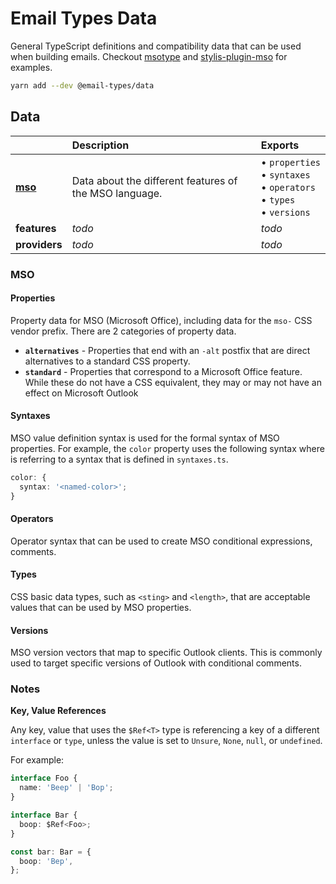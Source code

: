 [msotype]: https://github.com/email-types/email-types/msotype
[stylis-plugin-mso]:
  https://github.com/email-types/email-types/stylis-plugin-mso

# Email Types Data

General TypeScript definitions and compatibility data that can be used when
building emails. Checkout [msotype] and [stylis-plugin-mso] for examples.

```sh
yarn add --dev @email-types/data
```

## Data

|                 | Description                                            | Exports                                                                              |
| :-------------- | :----------------------------------------------------- | :----------------------------------------------------------------------------------- |
| [**mso**](#mso) | Data about the different features of the MSO language. | • `properties` <br> • `syntaxes` <br> • `operators` <br> • `types` <br> • `versions` | `AlternativePropertiesHyphen` |
| **features**    | _todo_                                                 | _todo_                                                                               |
| **providers**   | _todo_                                                 | _todo_                                                                               |

### MSO

#### Properties

Property data for MSO (Microsoft Office), including data for the `mso-` CSS
vendor prefix. There are 2 categories of property data.

- **`alternatives`** - Properties that end with an `-alt` postfix that are
  direct alternatives to a standard CSS property.
- **`standard`** - Properties that correspond to a Microsoft Office feature.
  While these do not have a CSS equivalent, they may or may not have an effect
  on Microsoft Outlook

#### Syntaxes

MSO value definition syntax is used for the formal syntax of MSO properties. For
example, the `color` property uses the following syntax where <named-color> is
referring to a syntax that is defined in `syntaxes.ts`.

```ts
color: {
  syntax: '<named-color>';
}
```

#### Operators

Operator syntax that can be used to create MSO conditional expressions,
comments.

#### Types

CSS basic data types, such as `<sting>` and `<length>`, that are acceptable
values that can be used by MSO properties.

#### Versions

MSO version vectors that map to specific Outlook clients. This is commonly used
to target specific versions of Outlook with conditional comments.

### Notes

**Key, Value References**

Any key, value that uses the `$Ref<T>` type is referencing a key of a different
`interface` or `type`, unless the value is set to `Unsure`, `None`, `null`, or
`undefined`.

For example:

```ts
interface Foo {
  name: 'Beep' | 'Bop';
}

interface Bar {
  boop: $Ref<Foo>;
}

const bar: Bar = {
  boop: 'Bep',
};
```
